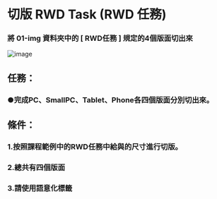 # 切版 RWD Task (RWD 任務)

### 將 01-img 資料夾中的 [ RWD任務 ] 規定的4個版面切出來

![image](https://github.com/lenovomi0403/lenovomi0403.github.io/blob/master/%E5%AD%B8%E7%BF%92%E6%AD%B7%E7%A8%8B/2020-03-18-RWD/01-img/01-%E7%AC%AC%E4%B8%80%E9%9A%8E%E6%AE%B5%E4%BB%BB%E5%8B%99-%E4%BB%BB%E5%8B%99%E6%9D%BF.jpg)

## 任務：

### ●完成PC、SmallPC、Tablet、Phone各四個版面分別切出來。

## 條件：

### 1.按照課程範例中的RWD任務中給與的尺寸進行切版。
### 2.總共有四個版面
### 3.請使用語意化標籤
